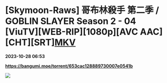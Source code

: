 # [Skymoon-Raws] 哥布林殺手 第二季 / GOBLIN SLAYER Season 2 - 04 [ViuTV][WEB-RIP][1080p][AVC AAC][CHT][SRT][MKV](先行版本)

**2023-10-28 06:53**

**https://bangumi.moe/torrent/653cac128889730007e0541b**

![](https://prod-images.viu.com/2058500971/5c177fa97f546b40475390c2bfd59bc9672111dc)